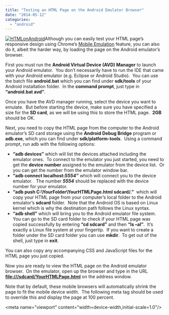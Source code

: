 ```yaml
---
title: "Testing an HTML Page on the Android Emulator Browser"
date: "2014-05-12"
categories: 
  - "android"
---
```


[![HTMLonAndroid](/technical-blog/assets/images/htmlonandroid.jpg)](http://rodansotto.files.wordpress.com/2014/05/htmlonandroid.jpg)Although you can easily test your HTML page’s responsive design using Chrome’s [Mobile Emulation](https://developers.google.com/chrome-developer-tools/docs/mobile-emulation) feature, you can also do it, albeit the harder way, by loading the page on the Android emulator’s browser.

First you must run the **Android Virtual Device (AVD) Manager** to launch your Android emulator.  You don’t necessarily have to run the IDE that came with your Android emulator (e.g. Eclipse or Android Studio).  You can use the batch file **android.bat** which you can find under **sdk/tools** of your Android installation folder.  In the **command prompt**, just type in **“android.bat avd”**.

Once you have the AVD manager running, select the device you want to emulate.  But before starting the device, make sure you have specified a size for the **SD card**, as we will be using this to store the HTML page.  **2GB** should be OK.

Next, you need to copy the HTML page from the computer to the Android emulator’s SD card storage using the **Android Debug Bridge** program or **adb.exe**, which you can find under **sdk/platform-tools**.  Using a command prompt, run adb with the following options:

- **“adb devices”** which will list the devices attached including the emulator ones.  To connect to the emulator you just started, you need to get the **device number** assigned to the emulator from the device list.  Or you can get the number from the emulator window bar.
- **“adb connect localhost:_5554”_** which will connect you to the device emulator.   The number **_5554_** should be replaced with the device number for your emulator.
- **“adb push C:\\YourFolder\\YourHTMLPage.html sdcard/.”**  which will copy your HTML page from your computer’s local folder to the Android emulator’s **sdcard** folder.  Note that the Android OS is based on Linux kernel which is why the destination path follows the Linux syntax.
- **“adb shell”** which will bring you to the Android emulator file system.  You can go to the SD card folder to check if your HTML page was copied successfully by entering **“cd sdcard”** and then **“ls –al”**.  It’s exactly a Linux file system at your fingertip.  If you want to create a folder under the SD card folder you can use **mkdir**.  To get out of the shell, just type in **exit**.

You can also copy any accompanying CSS and JavaScript files for the HTML page you just copied.

Now you are ready to view the HTML page on the Android emulator browser.  On the emulator, open up the browser and type in the URL [**file:///sdcard/YourHTMLPage.html**]($YourHTMLPage.html) on the address window.

Note that by default, these mobile browsers will automatically shrink the page to fit the mobile device width.  The following meta tag should be used to override this and display the page at 100 percent.

<meta name\="viewport" content\="width=device-width,initial-scale=1.0"/>
